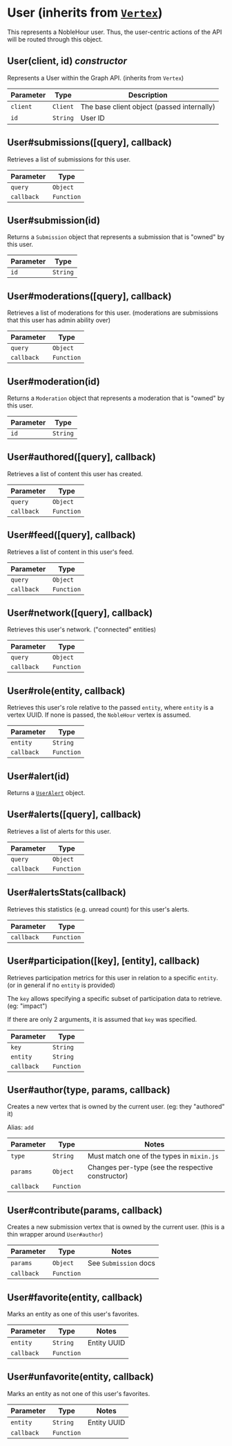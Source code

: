 # User (inherits from [`Vertex`](Vertex.md))

This represents a NobleHour user. Thus, the user-centric actions of the API
will be routed through this object.


## User(client, id) *constructor*

Represents a User within the Graph API. (inherits from `Vertex`)

| Parameter | Type     | Description                                |
| --------- | -------- | ------------------------------------------ |
| `client`  | `Client` | The base client object (passed internally) |
| `id`      | `String` | User ID                                    |


## User#submissions([query], callback)

Retrieves a list of submissions for this user.

| Parameter  | Type       |
| ---------- | ---------- |
| `query`    | `Object`   |
| `callback` | `Function` |


## User#submission(id)

Returns a `Submission` object that represents a submission that is
"owned" by this user.

| Parameter | Type     |
| --------- | -------- |
| `id`      | `String` |


## User#moderations([query], callback)

Retrieves a list of moderations for this user. (moderations are
submissions that this user has admin ability over)

| Parameter  | Type       |
| ---------- | ---------- |
| `query`    | `Object`   |
| `callback` | `Function` |


## User#moderation(id)

Returns a `Moderation` object that represents a moderation that is
"owned" by this user.

| Parameter | Type     |
| --------- | -------- |
| `id`      | `String` |


## User#authored([query], callback)

Retrieves a list of content this user has created.

| Parameter  | Type       |
| ---------- | ---------- |
| `query`    | `Object`   |
| `callback` | `Function` |


## User#feed([query], callback)

Retrieves a list of content in this user's feed.

| Parameter  | Type       |
| ---------- | ---------- |
| `query`    | `Object`   |
| `callback` | `Function` |


## User#network([query], callback)

Retrieves this user's network. ("connected" entities)

| Parameter  | Type       |
| ---------- | ---------- |
| `query`    | `Object`   |
| `callback` | `Function` |


## User#role(entity, callback)

Retrieves this user's role relative to the passed `entity`, where `entity` is a
vertex UUID. If none is passed, the `NobleHour` vertex is assumed.

| Parameter  | Type       |
| ---------- | ---------- |
| `entity`   | `String`   |
| `callback` | `Function` |


## User#alert(id)

Returns a [`UserAlert`](UserAlert.md) object.


## User#alerts([query], callback)

Retrieves a list of alerts for this user.

| Parameter  | Type       |
| ---------- | ---------- |
| `query`    | `Object`   |
| `callback` | `Function` |


## User#alertsStats(callback)

Retrieves this statistics (e.g. unread count) for this user's alerts.

| Parameter  | Type       |
| ---------- | ---------- |
| `callback` | `Function` |


## User#participation([key], [entity], callback)

Retrieves participation metrics for this user in relation to a
specific `entity`. (or in general if no `entity` is provided)

The `key` allows specifying a specific subset of participation
data to retrieve. (eg: "impact")

If there are only 2 arguments, it is assumed that `key` was
specified.

| Parameter  | Type       |
| ---------- | ---------- |
| `key`      | `String`   |
| `entity`   | `String`   |
| `callback` | `Function` |


## User#author(type, params, callback)

Creates a new vertex that is owned by the current user. (eg: they
"authored" it)

Alias: `add`

| Parameter  | Type       | Notes                                             |
| ---------- | ---------- | ------------------------------------------------- |
| `type`     | `String`   | Must match one of the types in `mixin.js`         |
| `params`   | `Object`   | Changes per-type (see the respective constructor) |
| `callback` | `Function` |                                                   |


## User#contribute(params, callback)

Creates a new submission vertex that is owned by the current user. (this
is a thin wrapper around `User#author`)

| Parameter  | Type       | Notes                 |
| ---------- | ---------- | --------------------- |
| `params`   | `Object`   | See `Submission` docs |
| `callback` | `Function` |                       |


## User#favorite(entity, callback)

Marks an entity as one of this user's favorites.

| Parameter  | Type       | Notes       |
| ---------- | ---------- | ----------- |
| `entity`   | `String`   | Entity UUID |
| `callback` | `Function` |             |


## User#unfavorite(entity, callback)

Marks an entity as not one of this user's favorites.

| Parameter  | Type       | Notes       |
| ---------- | ---------- | ----------- |
| `entity`   | `String`   | Entity UUID |
| `callback` | `Function` |             |
